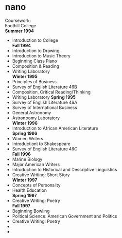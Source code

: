 # nano
Coursework:<br>
Foothill College<br>
**Summer 1994**
- Introduction to College<br>
**Fall 1994**<br>
- Introduction to Drawing
- Introduction to Music Theory
- Beginning Class Piano
- Composition & Reading
- Writing Laboratory<br>
**Winter 1995**<br>
- Principles of Business
- Survey of English Literature 46B
- Composition, Critical Reading/Thinking
- Writing Laboratory
**Spring 1995**<br>
- Survey of English Literature 46A
- Survey of International Business
- General Astronomy
- Astronoomy Laboratory<br>
**Winter 1996**<br>
- Introduction to African American Literature<br>
**Spring 1996**<br>
- Women Writers
- Introductiont to Shakespeare
- Survey of English Literature 46C<br>
**Fall 1996**<br>
- Marine Biology
- Major American Writers
- Introduction to Historical and Descriptive Linguistics
- Creative Writing: Short Story<br>
**Winter 1997**<br>
- Concepts of Personality
- Health Education<br>
**Spring 1997**
- Creative Writing: Poetry<br>
**Fall 1997**<br>
- Beginning Bowling
- Political Science: American Government and Politics
- Creative Writing: Poetry
- 
- 

